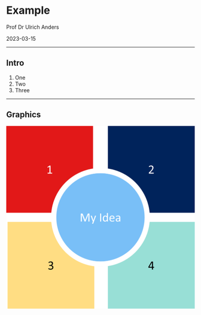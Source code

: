 # Example

Prof Dr Ulrich Anders

2023-03-15

---

## Intro

1. One
2. Two
3. Three

---

## Graphics

![My Idea](2023-SS_my-idea.png)
